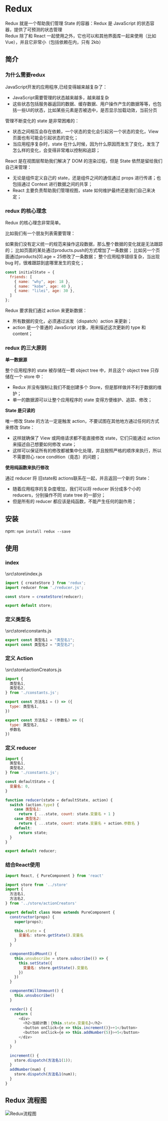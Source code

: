 # Redux

Redux 就是一个帮助我们管理 State 的容器：Redux 是 JavaScript 的状态容器，提供了可预测的状态管理  
Redux 除了和 React 一起使用之外，它也可以和其他界面库一起来使用（比如 Vue），并且它非常小（包括依赖在内，只有 2kb）

## 简介

### 为什么需要redux

JavaScript开发的应用程序,已经变得越来越复杂了： 
  * JavaScript需要管理的状态越来越多，越来越复杂
  * 这些状态包括服务器返回的数据、缓存数据、用户操作产生的数据等等，也包括一些UI的状态，比如某些元素是否被选中，是否显示加载动效，当前分页

管理不断变化的 state 是非常困难的：
  * 状态之间相互会存在依赖，一个状态的变化会引起另一个状态的变化，View 页面也有可能会引起状态的变化；
  * 当应用程序复杂时，state 在什么时候，因为什么原因而发生了变化，发生了怎么样的变化，会变得非常难以控制和追踪；

React 是在视图层帮助我们解决了 DOM 的渲染过程，但是 State 依然是留给我们自己来管理：
  * 无论是组件定义自己的 state，还是组件之间的通信通过 props 进行传递；也包括通过 Context 进行数据之间的共享；
  * React 主要负责帮助我们管理视图，state 如何维护最终还是我们自己来决定；

### redux 的核心理念

Redux 的核心理念非常简单。

比如我们有一个朋友列表需要管理：

如果我们没有定义统一的规范来操作这段数据，那么整个数据的变化就是无法跟踪的；
比如页面的某处通过products.push的方式增加了一条数据；
比如另一个页面通过products[0].age = 25修改了一条数据；
整个应用程序错综复杂，当出现 bug 时，很难跟踪到底哪里发生的变化；

``` js
const initialState = {
  friends: [
    { name: "why", age: 18 },
    { name: "kobe", age: 40 },
    { name: "lilei", age: 30 },
  ]
};
```

Redux 要求我们通过 action 来更新数据：

* 所有数据的变化，必须通过派发（dispatch）action 来更新；
* action 是一个普通的 JavaScript 对象，用来描述这次更新的 type 和 content；

### redux 的三大原则

**单一数据源**

整个应用程序的 state 被存储在一颗 object tree 中，并且这个 object tree 只存储在一个 store 中：
  * Redux 并没有强制让我们不能创建多个 Store，但是那样做并不利于数据的维护；
  * 单一的数据源可以让整个应用程序的 state 变得方便维护、追踪、修改；

**State 是只读的**

唯一修改 State 的方法一定是触发 action，不要试图在其他地方通过任何的方式来修改 State：
  * 这样就确保了 View 或网络请求都不能直接修改 state，它们只能通过 action 来描述自己想要如何修改 state；
  * 这样可以保证所有的修改都被集中化处理，并且按照严格的顺序来执行，所以不需要担心 race condition（竟态）的问题；

**使用纯函数来执行修改**

通过 reducer 将 旧state和 actions联系在一起，并且返回一个新的 State：
  * 随着应用程序的复杂度增加，我们可以将 reducer 拆分成多个小的 reducers，分别操作不同 state tree 的一部分；
  * 但是所有的 reducer 都应该是纯函数，不能产生任何的副作用；

## 安装

npm: ``npm install redux --save``

## 使用

### index

\src\store\index.js

``` js
import { createStore } from 'redux';
import reducer from './reducer.js';

const store = createStore(reducer);

export default store;
```

### 定义类型名

\src\store\constants.js

``` js
export const 类型名1 = "类型名1";
export const 类型名2 = "类型名2";
```

### 定义 Action

\src\store\actionCreators.js

``` js
import {
  类型名1,
  类型名2,
} from './constants.js';

export const 方法名1 = () => ({
  type: 类型名1,
})

export const 方法名2 = (参数名) => ({
  type: 类型名2,
  参数名
})
```

### 定义 reducer

``` js
import {
  类型名1,
  类型名2,
} from './constants.js';

const defaultState = {
  变量名: 0,
}

function reducer(state = defaultState, action) {
  switch (action.type) {
    case 类型名1:
      return { ...state, count: state.变量名 + 1 }
    case 类型名2:
      return { ...state, count: state.变量名 + action.参数名 }
    default:
      return state;
  }
}

export default reducer;
```

### 结合React使用

``` js
import React, { PureComponent } from 'react'

import store from '../store'
import {
  方法名1,
  方法名2,
} from '../store/actionCreators'

export default class Home extends PureComponent {
  constructor(props) {
    super(props);

    this.state = {
      变量名: store.getState().变量名
    }
  }

  componentDidMount() {
    this.unsubscribe = store.subscribe(() => {
      this.setState({
        变量名: store.getState().变量名
      })
    })
  }

  componentWillUnmount() {
    this.unsubscribe()
  }

  render() {
    return (
      <div>
        <h2>当前计数：{this.state.变量名}</h2>
        <button onClick={e => this.increment()}>+1</button>
        <button onClick={e => this.addNumber(5)}>+5</button>
      </div>
    )
  }

  increment() {
    store.dispatch(方法名1(1));
  }
  addNumber(num) {
    store.dispatch(方法名1(num));
  }
}
```

## Redux 流程图

![Redux流程图](./img/Redux流程图.jpg)
